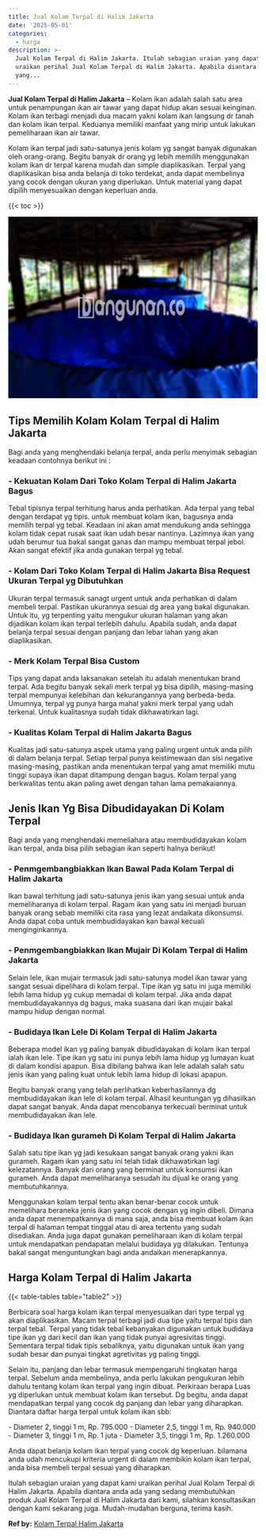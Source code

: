 ```yaml
---
title: Jual Kolam Terpal di Halim Jakarta
date: '2025-05-01'
categories:
  - harga
description: >-
  Jual Kolam Terpal di Halim Jakarta. Itulah sebagian uraian yang dapat kami
  uraikan perihal Jual Kolam Terpal di Halim Jakarta. Apabila diantara anda ada
  yang...
---
```


**Jual Kolam Terpal di Halim Jakarta** – Kolam ikan adalah salah satu area untuk penampungan ikan air tawar yang dapat hidup akan sesuai keinginan. Kolam ikan terbagi menjadi dua macam yakni kolam ikan langsung dr tanah dan kolam ikan terpal. Keduanya memiliki manfaat yang mirip untuk lakukan pemeliharaan ikan air tawar.

Kolam ikan terpal jadi satu-satunya jenis kolam yg sangat banyak digunakan oleh orang-orang. Begitu banyak dr orang yg lebih memilih menggunakan kolam ikan dr terpal karena mudah dan simple diaplikasikan. Terpal yang diaplikasikan bisa anda belanja di toko terdekat, anda dapat membelinya yang cocok dengan ukuran yang diperlukan. Untuk material yang dapat dipilih menyesuaikan dengan keperluan anda.

{{< toc >}}

![Jual Kolam Terpal di Halim Jakarta](/images/jual-kolam-terpal-62.png)

## Tips Memilih Kolam Kolam Terpal di Halim Jakarta

Bagi anda yang menghendaki belanja terpal, anda perlu menyimak sebagian keadaan contohnya berikut ini :

### \- Kekuatan Kolam Dari Toko Kolam Terpal di Halim Jakarta Bagus

Tebal tipisnya terpal terhitung harus anda perhatikan. Ada terpal yang tebal dengan terdapat yg tipis. untuk membuat kolam ikan, bagusnya anda memilih terpal yg tebal. Keadaan ini akan amat mendukung anda sehingga kolam tidak cepat rusak saat ikan udah besar nantinya. Lazimnya ikan yang udah berumur tua bakal sangat ganas dan mampu membuat terpal jebol. Akan sangat efektif jika anda gunakan terpal yg tebal.

### \- Kolam Dari Toko Kolam Terpal di Halim Jakarta Bisa Request Ukuran Terpal yg Dibutuhkan

Ukuran terpal termasuk sanagt urgent untuk anda perhatikan di dalam membeli terpal. Pastikan ukurannya sesuai dg area yang bakal digunakan. Untuk itu, yg terpenting yaitu mengukur ukuran halaman yang akan dijadikan kolam ikan terpal terlebih dahulu. Apabila sudah, anda dapat belanja terpal sesuai dengan panjang dan lebar lahan yang akan diaplikasikan.

### \- Merk Kolam Terpal Bisa Custom

Tips yang dapat anda laksanakan setelah itu adalah menentukan brand terpal. Ada begitu banyak sekali merk terpal yg bisa dipilih, masing-masing terpal mempunyai kelebihan dan kekurangannya yang berbeda-beda. Umumnya, terpal yg punya harga mahal yakni merk terpal yang udah terkenal. Untuk kualitasnya sudah tidak dikhawatirkan lagi.

### \- Kualitas Kolam Terpal di Halim Jakarta Bagus

Kualitas jadi satu-satunya aspek utama yang paling urgent untuk anda pilih di dalam belanja terpal. Setiap terpal punya keistimewaan dan sisi negative masing-masing, pastikan anda menentukan terpal yang amat memiliki mutu tinggi supaya ikan dapat ditampung dengan bagus. Kolam terpal yang berkwalitas tentu akan paling awet dengan tahan lama pemakaiannya.

## Jenis Ikan Yg Bisa Dibudidayakan Di Kolam Terpal

Bagi anda yang menghendaki memeliahara atau membudidayakan kolam ikan terpal, anda bisa pilih sebagian ikan seperti halnya berikut!

### \- Penmgembangbiakkan Ikan Bawal Pada Kolam Terpal di Halim Jakarta

Ikan bawal terhitung jadi satu-satunya jenis ikan yang sesuai untuk anda memeliharanya di kolam terpal. Ragam ikan yang satu ini menjadi buruan banyak orang sebab memiliki cita rasa yang lezat andaikata dikonsumsi. Anda dapat coba untuk membudidayakan kan bawal kecuali menginginkannya.

### \- Penmgembangbiakkan Ikan Mujair Di Kolam Terpal di Halim Jakarta

Selain lele, ikan mujair termasuk jadi satu-satunya model ikan tawar yang sangat sesuai dipelihara di kolam terpal. Tipe ikan yg satu ini juga memiliki lebih lama hidup yg cukup memadai di kolam terpal. Jika anda dapat membudidayakannya dg bagus, maka suasana dari ikan mujair bakal mampu hidup dengan normal.

### \- Budidaya Ikan Lele Di Kolam Terpal di Halim Jakarta

Beberapa model ikan yg paling banyak dibudidayakan di kolam ikan terpal ialah ikan lele. Tipe ikan yg satu ini punya lebih lama hidup yg lumayan kuat di dalam kondisi apapun. Bisa dibilang bahwa ikan lele adalah salah satu jenis ikan yang paling kuat untuk lebih lama hidup di lokasi apapun.

Begitu banyak orang yang telah perlihatkan keberhasilannya dg membudidayakan ikan lele di kolam terpal. Alhasil keuntungan yg dihasilkan dapat sangat banyak. Anda dapat mencobanya terkecuali berminat untuk membudidayakan ikan lele.

### \- Budidaya Ikan gurameh Di Kolam Terpal di Halim Jakarta

Salah satu tipe ikan yg jadi kesukaan sangat banyak orang yakni ikan gurameh. Ragam ikan yang satu ini telah tidak dikhawatirkan lagi kelezatannya. Banyak dari orang yang berminat untuk konsumsi ikan gurameh. Anda dapat memeliharanya sesudah itu dijual ke orang yang membutuhkannya.

Menggunakan kolam terpal tentu akan benar-benar cocok untuk memelihara beraneka jenis ikan yang cocok dengan yg ingin dibeli. Dimana anda dapat menempatkannya di mana saja, anda bisa membuat kolam ikan terpal di halaman tempat tinggal atau di area tertentu yang sudah disediakan. Anda juga dapat gunakan pemeliharaan ikan di kolam terpal untuk mendapatkan pendapatan melalui budidaya yg dilakukan. Tentunya bakal sangat menguntungkan bagi anda andaikan menerapkannya.

## Harga Kolam Terpal di Halim Jakarta

{{< table-tables table="table2" >}}

Berbicara soal harga kolam ikan terpal menyesuaikan dari type terpal yg akan diaplikasikan. Macam terpal terbagi jadi dua tipe yaitu terpal tipis dan terpal tebal. Terpal yang tidak tebal kebanyakan digunakan untuk budidaya tipe ikan yg dari kecil dan ikan yang tidak punyai agresivitas tinggi. Sementara terpal tidak tipis sebaliknya, yaitu digunakan untuk ikan yang sudah besar dan punyai tingkat agretivitas yg paling tinggi.

Selain itu, panjang dan lebar termasuk mempengaruhi tingkatan harga terpal. Sebelum anda membelinya, anda perlu lakukan pengukuran lebih dahulu tentang kolam ikan terpal yang ingin dibuat. Perkiraan berapa Luas yg diperlukan untuk membuat kolam ikan tersebut. Dg begitu, anda dapat mendapatkan terpal yang cocok dg panjang dan lebar yang diharapkan. Diantara daftar harga terpal untuk kolam ikan sbb:

\- Diameter 2, tinggi 1 m, Rp. 795.000 - Diameter 2,5, tinggi 1 m, Rp. 940.000 - Diameter 3, tinggi 1 m, Rp. 1 juta - Diameter 3,5, tinggi 1 m, Rp. 1.260.000

Anda dapat belanja kolam ikan terpal yang cocok dg keperluan. bilamana anda udah mencukupi kriteria urgent di dalam membikin kolam ikan terpal, anda bisa membeli terpal sesuai yang diharapkan.

Itulah sebagian uraian yang dapat kami uraikan perihal Jual Kolam Terpal di Halim Jakarta. Apabila diantara anda ada yang sedang membutuhkan produk Jual Kolam Terpal di Halim Jakarta dari kami, silahkan konsultasikan dengan kami sekarang juga. Mudah-mudahan berguna, terima kasih.

**Ref by:** [Kolam Terpal Halim Jakarta](https://id.wikipedia.org/wiki/Kolam)
